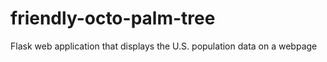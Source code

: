 # friendly-octo-palm-tree
Flask web application that displays the U.S. population data on a webpage
